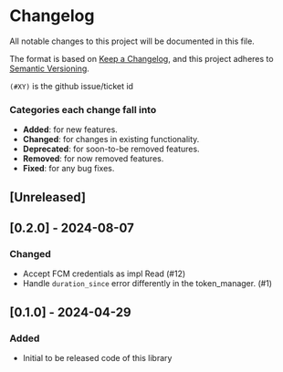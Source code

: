 # Changelog

All notable changes to this project will be documented in this file.

The format is based on [Keep a Changelog](https://keepachangelog.com/en/1.1.0/),
and this project adheres to [Semantic Versioning](https://semver.org/spec/v2.0.0.html).

`(#XY)` is the github issue/ticket id

### Categories each change fall into

* **Added**: for new features.
* **Changed**: for changes in existing functionality.
* **Deprecated**: for soon-to-be removed features.
* **Removed**: for now removed features.
* **Fixed**: for any bug fixes.

## [Unreleased]


## [0.2.0] - 2024-08-07

### Changed
- Accept FCM credentials as impl Read (#12)
- Handle ```duration_since``` error differently in the token_manager. (#1)


## [0.1.0] - 2024-04-29

### Added
- Initial to be released code of this library
